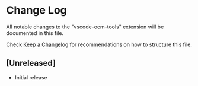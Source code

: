 # Change Log

All notable changes to the "vscode-ocm-tools" extension will be documented in this file.

Check [Keep a Changelog](http://keepachangelog.com/) for recommendations on how to structure this file.

## [Unreleased]

- Initial release